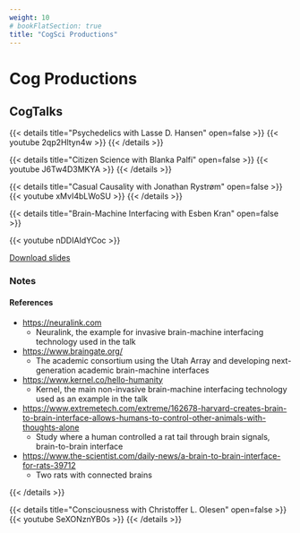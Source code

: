 ```yaml
---
weight: 10
# bookFlatSection: true
title: "CogSci Productions"
---
```


# Cog Productions

## CogTalks

{{< details title="Psychedelics with Lasse D. Hansen" open=false >}}
{{< youtube 2qp2Hltyn4w >}}
{{< /details >}}

{{< details title="Citizen Science with Blanka Palfi" open=false >}}
{{< youtube J6Tw4D3MKYA >}}
{{< /details >}}

{{< details title="Casual Causality with Jonathan Rystrøm" open=false >}}
{{< youtube xMvI4bLWoSU >}}
{{< /details >}}

{{< details title="Brain-Machine Interfacing with Esben Kran" open=false >}}

{{< youtube nDDIAIdYCoc >}}

[Download slides](../../../cogtalks/brain-machine/slides.pdf)

### Notes

#### References

- <https://neuralink.com>
  - Neuralink, the example for invasive brain-machine interfacing technology used in the talk
- <https://www.braingate.org/>
  - The academic consortium using the Utah Array and developing next-generation academic brain-machine interfaces
- <https://www.kernel.co/hello-humanity>
  - Kernel, the main non-invasive brain-machine interfacing technology used as an example in the talk
- <https://www.extremetech.com/extreme/162678-harvard-creates-brain-to-brain-interface-allows-humans-to-control-other-animals-with-thoughts-alone>
  - Study where a human controlled a rat tail through brain signals, brain-to-brain interface
- <https://www.the-scientist.com/daily-news/a-brain-to-brain-interface-for-rats-39712>
  - Two rats with connected brains

{{< /details >}}

{{< details title="Consciousness with Christoffer L. Olesen" open=false >}}
{{< youtube SeXONznYB0s >}}
{{< /details >}}
